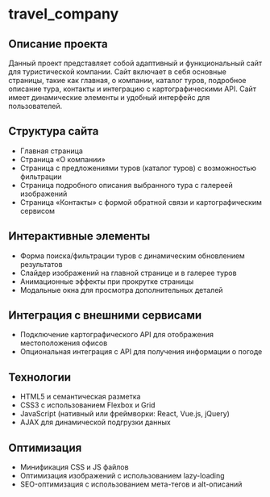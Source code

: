 # travel_company

## Описание проекта
Данный проект представляет собой адаптивный и функциональный сайт для туристической компании. Сайт включает в себя основные страницы, такие как главная, о компании, каталог туров, подробное описание тура, контакты и интеграцию с картографическими API. Сайт имеет динамические элементы и удобный интерфейс для пользователей.

## Структура сайта
- Главная страница
- Страница «О компании»
- Страница с предложениями туров (каталог туров) с возможностью фильтрации
- Страница подробного описания выбранного тура с галереей изображений
- Страница «Контакты» с формой обратной связи и картографическим сервисом

## Интерактивные элементы
- Форма поиска/фильтрации туров с динамическим обновлением результатов
- Слайдер изображений на главной странице и в галерее туров
- Анимационные эффекты при прокрутке страницы
- Модальные окна для просмотра дополнительных деталей

## Интеграция с внешними сервисами
- Подключение картографического API для отображения местоположения офисов
- Опциональная интеграция с API для получения информации о погоде

## Технологии
- HTML5 и семантическая разметка
- CSS3 с использованием Flexbox и Grid
- JavaScript (нативный или фреймворки: React, Vue.js, jQuery)
- AJAX для динамической подгрузки данных

## Оптимизация
- Минификация CSS и JS файлов
- Оптимизация изображений с использованием lazy-loading
- SEO-оптимизация с использованием мета-тегов и alt-описаний
